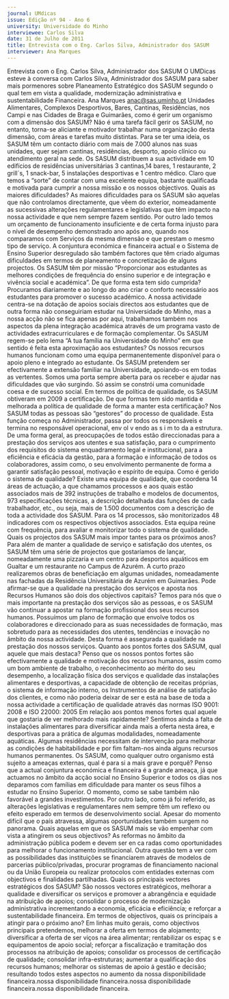 ```yaml
---
journal: UMdicas
issue: Edição nº 94 - Ano 6
university: Universidade do Minho
interviewee: Carlos Silva
date: 31 de Julho de 2011
title: Entrevista com o Eng. Carlos Silva, Administrador dos SASUM
interviewer: Ana Marques
---
```



Entrevista com o Eng. Carlos Silva, Administrador dos SASUM
O UMDicas esteve à conversa com Carlos Silva, Administrador dos
SASUM para saber mais pormenores sobre Planeamento
Estratégico dos SASUM segundo o qual tem em vista a qualidade,
modernização administrativa e sustentabilidade Financeira.
Ana Marques
anac@sas.uminho.pt
Unidades Alimentares,
Complexos Desportivos, Bares,
Cantinas, Residências, nos
Campi e nas Cidades de Braga e
Guimarães, como é gerir um
organismo com a dimensão dos
SASUM?
Não é uma tarefa fácil gerir os
SASUM, no entanto, torna-se
aliciante e motivador trabalhar
numa organização desta
dimensão, com áreas e tarefas
muito distintas. Para se ter uma
ideia, os SASUM têm um contacto
diário com mais de 7.000 alunos
nas suas unidades, quer sejam
cantinas, residências, desporto,
apoio clínico ou atendimento geral
na sede. Os SASUM distribuem a
sua actividade em 10 edifícios de
residências universitárias 3
cantinas,14 bares, 1 restaurante,
2 grill´s, 1 snack-bar, 5
instalações desportivas e 1
centro médico. Claro que temos a
“sorte” de contar com uma
excelente equipa, bastante
qualificada e motivada para
cumprir a nossa missão e os
nossos objectivos.
Quais as maiores dificuldades?
As maiores dificuldades para os
SASUM são aquelas que não
controlamos directamente, que
vêem do exterior, nomeadamente
as sucessivas alterações
regulamentares e legislativas que
têm impacto na nossa actividade
e que nem sempre fazem sentido.
Por outro lado temos um
orçamento de
funcionamento
insuficiente e de certa
forma injusto para o
nível de desempenho
demonstrado ano após
ano, quando nos
comparamos com
Serviços da mesma
dimensão e que
prestam o mesmo tipo
de serviço.
A conjuntura económica e
financeira actual e o Sistema de
Ensino Superior desregulado são
também factores que têm criado
algumas dificuldades em termos
de planeamento e concretização
de alguns projectos.
Os SASUM têm por missão
“Proporcionar aos estudantes as
melhores condições de
frequência do ensino superior e
de integração e vivência social e
académica”. De que forma esta
tem sido cumprida?
Procuramos diariamente e ao
longo do ano criar o conforto
necessário aos estudantes para
promover o sucesso académico. A
nossa actividade centra-se na
dotação de apoios sociais directos
aos estudantes que de outra
forma não conseguiriam estudar
na Universidade do Minho, mas a
nossa acção não se fica apenas
por aqui, trabalhamos também
nos aspectos da plena integração
académica através de um
programa vasto de actividades
extracurriculares e de formação
complementar.
Os SASUM regem-se pelo lema “A
tua família na Universidade do
Minho” em que sentido é feita
esta aproximação aos
estudantes?
Os nossos recursos humanos
funcionam como uma equipa
permanentemente disponível
para o apoio pleno e integrado ao
estudante. Os SASUM pretendem
ser efectivamente a extensão
familiar na Universidade,
apoiando-os em todas as
vertentes. Somos uma porta
sempre aberta para os receber e
ajudar nas dificuldades que vão
surgindo. Só assim se constrói
uma comunidade coesa e de
sucesso social.
Em termos de política de
qualidade, os SASUM obtiveram
em 2009 a certificação. De que
formas tem sido mantida e
melhorada a política de
qualidade de forma a manter esta
certificação?
Nos SASUM todas as pessoas são
“gestores” do processo de
qualidade. Esta função começa no
Administrador, passa por todos os
responsáveis e termina no
responsável operacional,
env ol v endo as s i m to da a
estrutura. De uma forma geral, as
preocupações de todos estão
direccionadas para a prestação
dos serviços aos utentes e sua
satisfação, para o cumprimento
dos requisitos do sistema
enquadramento legal e
institucional, para a eficiência e
eficácia da gestão, para a
formação e informação de todos
os colaboradores, assim como, o
seu envolvimento permanente de
forma a garantir satisfação
pessoal, motivação e espírito de
equipa.
Como é gerido o sistema de
qualidade?
Existe uma equipa de qualidade,
que coordena 14 áreas de
actuação, a que chamamos
processos e aos quais estão
associados mais de 392
instruções de trabalho e modelos
de documentos, 973
especificações técnicas, a
descrição detalhada das funções
de cada trabalhador, etc., ou seja,
mais de 1.500 documentos com a
descrição de toda a actividade dos
SASUM. Para os 14 processos, são
monitorizados 48 indicadores
com os respectivos objectivos
associados. Esta equipa reúne
com frequência, para avaliar e
monitorizar todo o sistema de
qualidade.
Quais os projectos dos SASUM
mais impor tantes para os
próximos anos?
Para além de manter a
qualidade de serviço e
satisfação dos utentes,
os SASUM têm uma
série de projectos que
gostaríamos de lançar,
nomeadamente uma
pizzaria e um centro
para desportos
aquáticos em Gualtar e
um restaurante no
Campus de Azurém.
A curto prazo realizaremos obras
de beneficiação em algumas
unidades, nomeadamente nas
fachadas da Residência
Universitária de Azurém em
Guimarães.
Pode afirmar-se que a qualidade
na prestação dos serviços e
aposta nos Recursos Humanos
são dois dos objectivos capitais?
Temos para nós que o mais
importante na prestação dos
serviços são as pessoas, e os
SASUM vão continuar a apostar na
formação profissional dos seus
recursos humanos. Possuímos
um plano de formação que
envolve todos os colaboradores e
direccionado para as suas
necessidades de formação, mas
sobretudo para as necessidades
dos utentes, tendências e
inovação no âmbito da nossa
actividade. Desta forma é
assegurada a qualidade na
prestação dos nossos serviços.
Quanto aos pontos fortes dos
SASUM, qual aquele que mais
destaca?
Penso que os nossos pontos
fortes são efectivamente a
qualidade e motivação dos
recursos humanos, assim como
um bom ambiente de trabalho, o
reconhecimento ao mérito do seu
desempenho, a localização física
dos serviços e qualidade das
instalações alimentares e
desportivas, a capacidade de
obtenção de receitas próprias, o
sistema de informação interno, os
Instrumentos de análise de
satisfação dos clientes, e como
não poderia deixar de ser e está na
base de toda a nossa actividade a
certificação de qualidade através
das normas ISO 9001: 2008 e ISO
22000: 2005
Em relação aos pontos menos
fortes qual aquele que gostaria de
ver melhorado mais rapidamente?
Sentimos ainda a falta de
instalações alimentares para
diversificar ainda mais a oferta nesta
área, e desportivas para a prática de
algumas modalidades,
nomeadamente aquáticas. Algumas
residências necessitam de
intervenção para melhorar as
condições de habitabilidade e por fim
faltam-nos ainda alguns recursos
humanos permanentes.
Os SASUM, como qualquer outro
organismo está sujeito a ameaças
externas, qual é para si a mais grave
e porquê?
Penso que a actual
conjuntura económica e
financeira é a grande
ameaça, já que actuamos
no âmbito da acção social
no Ensino Superior e todos
os dias nos deparamos
com famílias em
dificuldade para manter
os seus filhos a estudar
no Ensino Superior.
O momento, como se sabe também
não favorável a grandes
investimentos. Por outro lado, como
já foi referido, as alterações
legislativas e regulamentares nem
sempre têm um reflexo ou efeito
esperado em termos de
desenvolvimento social.
Apesar do momento difícil que o
país atravessa, algumas
oportunidades também surgem no
panorama. Quais aquelas em que os
SASUM mais se vão empenhar com
vista a atingirem os seus
objectivos?
As reformas no âmbito da
administração pública podem e
devem ser en ca radas como
oportunidades para melhorar o
funcionamento institucional. Outra
questão tem a ver com as
possibilidades das instituições se
financiarem através de modelos de
parcerias público/privadas, procurar
programas de financiamento
nacional ou da União Europeia ou
realizar protocolos com entidades
externas com objectivos e
finalidades partilhadas.
Quais os principais vectores
estratégicos dos SASUM?
São nossos vectores
estratégicos, melhorar a
qualidade e diversificar os
serviços e promover a
abrangência e equidade
na atribuição de apoios;
consolidar o processo de
modernização
administrativa
incrementando a
economia, eficácia e
eficiência; e reforçar a
sustentabilidade
financeira.
Em termos de objectivos, quais os
principais a atingir para o próximo
ano?
Em linhas muito gerais, como
objectivos principais pretendemos,
melhorar a oferta em termos de
alojamento; diversificar a oferta de
ser viços na área alimentar;
rentabilizar os espaç s e
equipamentos de apoio social;
reforçar a fiscalização e tramitação
dos processos na atribuição de
apoios; consolidar os processos de
certificação de qualidade; consolidar
infra-estruturas; aumentar a
qualificação dos recursos humanos;
melhorar os sistemas de apoio á
gestão e decisão; resultando todos
estes aspectos no aumento da
nossa disponibilidade financeira.nossa disponibilidade financeira.nossa disponibilidade financeira.nossa disponibilidade financeira.